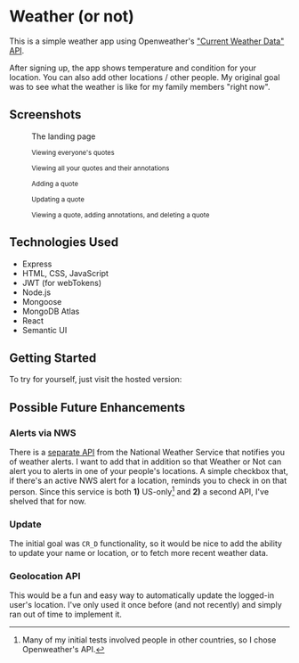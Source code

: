 # Weather (or not)
This is a simple weather app using Openweather's ["Current Weather Data" API](https://openweathermap.org/current).

After signing up, the app shows temperature and condition for your location.
You can also add other locations / other people. My original goal was to see what the weather is like for my family members "right now". 

## Screenshots

<figure>
<figcaption>The landing page</figcaption>
<!-- <img src="https://i.imgur.com/Ci3hVRy.png" alt="the 'landing' view"> -->
</figure>

<figure>
<figcaption><small>Viewing everyone's quotes</small></figcaption>
<!-- <img src="https://i.imgur.com/xr9o3fu.png" alt="the 'everyone\'s quotes' view"> -->
</figure>

<figure>
<figcaption><small>Viewing all your quotes and their annotations</small></figcaption>
<!-- <img src="https://i.imgur.com/mKPtuxw.png" alt="the 'index' view"> -->
</figure>

<figure>
<figcaption><small>Adding a quote</small></figcaption>
<!-- <img src="https://i.imgur.com/K0jfjVy.png" alt="the 'create' view"> -->
</figure>

<figure>
<figcaption><small>Updating a quote</small></figcaption>
<!-- <img src="https://i.imgur.com/GVmQSFK.png" alt="the 'update' view"> -->
</figure>

<figure>
<figcaption><small>Viewing a quote, adding annotations, and deleting a quote</small></figcaption>
<!-- <img src="https://i.imgur.com/hGXg8Zh.png" alt="the 'show' view"> -->
</figure>

## Technologies Used

- Express
- HTML, CSS, JavaScript
- JWT (for webTokens)
- Node.js
- Mongoose
- MongoDB Atlas
- React
- Semantic UI

## Getting Started

To try for yourself, just visit the hosted version:

<!-- [Commonplace Book](https://anxious-lion-tank-top.cyclic.app/) -->

## Possible Future Enhancements
### Alerts via NWS
There is a [separate API](https://www.weather.gov/documentation/services-web-api) from the National Weather Service that notifies you of weather alerts. I want to add that in addition so that Weather or Not can alert you to alerts in one of your people's locations. A simple checkbox that, if there's an active NWS alert for a location, reminds you to check in on that person.
Since this service is both **1)** US-only[^1] and **2)** a second API, I've shelved that for now.

[^1]: Many of my initial tests involved people in other countries, so I chose Openweather's API.

### Update
The initial goal was `CR_D` functionality, so it would be nice to add the ability to update your name or location, or to fetch more recent weather data.

### Geolocation API
This would be a fun and easy way to automatically update the logged-in user's location. I've only used it once before (and not recently) and simply ran out of time to implement it.